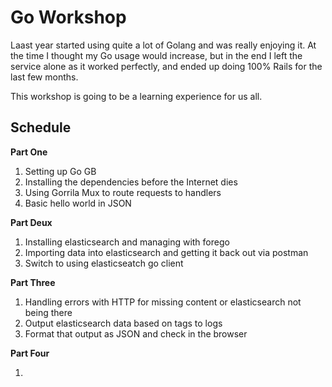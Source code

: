 # Go Workshop

Laast year started using quite a lot of Golang and was really enjoying it. At the time I thought my Go usage would increase, but in the end I left the service alone as it worked perfectly, and ended up doing 100% Rails for the last few months.

This workshop is going to be a learning experience for us all.

## Schedule

**Part One**

1. Setting up Go GB
2. Installing the dependencies before the Internet dies
3. Using Gorrila Mux to route requests to handlers
4. Basic hello world in JSON

**Part Deux**

1. Installing elasticsearch and managing with forego
2. Importing data into elasticsearch and getting it back out via postman
3. Switch to using elasticseatch go client

**Part Three**

1. Handling errors with HTTP for missing content or elasticsearch not being there
2. Output elasticsearch data based on tags to logs
3. Format that output as JSON and check in the browser

**Part Four**

1. 
